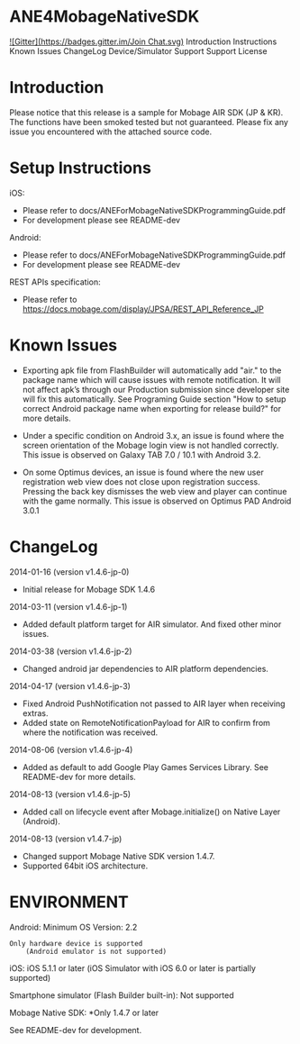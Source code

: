 ANE4MobageNativeSDK 
==========================================================================
[![Gitter](https://badges.gitter.im/Join Chat.svg)](https://gitter.im/DeNADev/ANE4MobageNativeSDK?utm_source=badge&utm_medium=badge&utm_campaign=pr-badge&utm_content=badge)
	Introduction
	Instructions
	Known Issues
	ChangeLog
	Device/Simulator Support
	Support
	License

Introduction
==========================================================================
Please notice that this release is a sample for Mobage AIR SDK (JP & KR). The functions have been smoked tested but not guaranteed. 
Please fix any issue you encountered with the attached source code.


Setup Instructions
==========================================================================
iOS:
- Please refer to docs/ANEForMobageNativeSDKProgrammingGuide.pdf
- For development please see README-dev

Android:
- Please refer to docs/ANEForMobageNativeSDKProgrammingGuide.pdf
- For development please see README-dev

REST APIs specification:
- Please refer to https://docs.mobage.com/display/JPSA/REST_API_Reference_JP


Known Issues
==========================================================================
- Exporting apk file from FlashBuilder will automatically add "air." to the package name
  which will cause issues with remote notification. It will not affect apk’s through our Production submission since developer site will fix this automatically. See Programing
  Guide section "How to setup correct Android package name when exporting for release
  build?" for more details.

- Under a specific condition on Android 3.x, an issue is found where
  the screen orientation of the Mobage login view is not handled correctly.
  This issue is observed on Galaxy TAB 7.0 / 10.1 with Android 3.2.

- On some Optimus devices, an issue is found where the new user registration
  web view does not close upon registration success. Pressing the back key
  dismisses the web view and player can continue with the game normally.
  This issue is observed on Optimus PAD Android 3.0.1

ChangeLog
==========================================================================
2014-01-16 (version v1.4.6-jp-0)  
- Initial release for Mobage SDK 1.4.6

2014-03-11 (version v1.4.6-jp-1)  
- Added default platform target for AIR simulator. And fixed other minor issues. 

2014-03-38 (version v1.4.6-jp-2)  
- Changed android jar dependencies to AIR platform dependencies.

2014-04-17 (version v1.4.6-jp-3)  
- Fixed Android PushNotification not passed to AIR layer when receiving extras.  
- Added state on RemoteNotificationPayload for AIR to confirm from where the notification was received.  

2014-08-06 (version v1.4.6-jp-4)  
- Added as default to add Google Play Games Services Library. See README-dev for more details.  

2014-08-13 (version v1.4.6-jp-5)
- Added call on lifecycle event after Mobage.initialize() on Native Layer (Android). 

2014-08-13 (version v1.4.7-jp)
- Changed support Mobage Native SDK version 1.4.7.
- Supported 64bit iOS architecture.

ENVIRONMENT
==========================================================================
Android:
	Minimum OS Version: 2.2
	
	Only hardware device is supported
    	(Android emulator is not supported)

iOS:
	iOS 5.1.1 or later
	(iOS Simulator with iOS 6.0 or later is partially supported)

Smartphone simulator (Flash Builder built-in):
	Not supported

Mobage Native SDK:
	*Only 1.4.7 or later

See README-dev for development.
